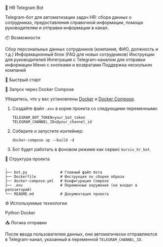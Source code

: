 

🤖 HR Telegram Bot

Telegram-бот для автоматизации задач HR: сбора данных о сотрудниках, предоставления справочной информации, помощи руководителям и отправки информации в канал.

📦 Возможности

Сбор персональных данных сотрудников (компания, ФИО, должность и т.д.)
Информационный блок (FAQ для новых сотрудников)
Инструкции для руководителей
Интеграция с Telegram-каналом для отправки информации
Меню с кнопками и возвратами
Поддержка нескольких компаний

🚀 Быстрый старт

 🐳 Запуск через Docker Compose

Убедитесь, что у вас установлены [Docker](https://www.docker.com/) и [Docker Compose](https://docs.docker.com/compose/).

1. Создайте файл `.env` в корне проекта со следующими переменными:

   ```
   TELEGRAM_BOT_TOKEN=your_bot_token
   TELEGRAM_CHANNEL_ID=@your_channel_id
   ```

2. Соберите и запустите контейнер:

   ```
   docker-compose up --build -d
   ```

3. Бот будет работать в фоновом режиме как сервис `kursiv_hr_bot`.

 🧱 Структура проекта

```
.
├── bot.py               # Главный файл бота
├── Dockerfile           # Инструкция по сборке образа
├── docker-compose.yml   # Конфигурация Compose
├── .env                 # Переменные окружения (не входит в репозиторий)
└── README.md            # Документация проекта
```

 ⚙️ Используемые технологии

 Python
 Docker

 📤 Логика отправки

 После ввода пользователем данных, они автоматически отправляются в Telegram-канал, указанный в переменной `TELEGRAM_CHANNEL_ID`.

 
